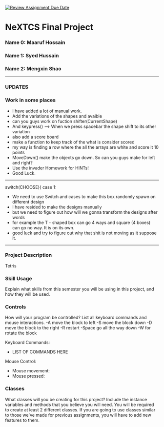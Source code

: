 [![Review Assignment Due Date](https://classroom.github.com/assets/deadline-readme-button-22041afd0340ce965d47ae6ef1cefeee28c7c493a6346c4f15d667ab976d596c.svg)](https://classroom.github.com/a/19cMSIh9)
# NeXTCS Final Project
### Name 0: Maaruf Hossain
### Name 1: Syed Hussain
### Name 2: Mengxin Shao
---
### UPDATES

### Work in some places
- I have added a lot of manual work.
- Add the variations of the shapes and avaible
- can you guys work on fuction shifter(CurrentShape)
- And keypress() --> When we press spacebar the shape shift to its other variation
- also add a score board
- make a function to keep track of the what is consider scored
- my way is finding a row where the all the arrays are white and score it 10 points
- MoveDown() make the objects go down. So can you guys make for left and right?
- Use the invader Homework for HINTs!
- Good Luck.




---
switch(CHOOSE){
  case 1:
  - We need to use Switch and cases to make this box randomly spawn on different design
  - I have resided to make the designs manually 
  - but we need to figure out how will we gonna transform the designs after words
  - for example the T - shaped box can go 4 ways and square (4 boxes) can go no way. It is on its own.
  - good luck and try to figure out why that shit is not moving as it suppose it.



---

### Project Description
Tetris
### Skill Usage
Explain what skills from this semester you will be using in this project, and how they will be used.

### Controls
How will your program be controlled? List all keyboard commands and mouse interactions.
-A move the block to left
-S move the block down
-D move the block to the right
-R restart
-Space go all the way down
-W for rotate the block


Keyboard Commands:
- LIST OF COMMANDS HERE

Mouse Control:
- Mouse movement:
- Mouse pressed:


### Classes
What classes will you be creating for this project? Include the instance variables and methods that you believe you will need. You will be required to create at least 2 different classes. If you are going to use classes similar to those we've made for previous assignments, you will have to add new features to them.
